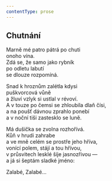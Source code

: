 ```yaml
---
contentType: prose
---
```


## Chutnání

Marně mé patro pátrá po chuti  
onoho vína.  
Zdá se, že samo jako rybník  
po odletu labutí  
se dlouze rozpomíná.

Snad k hroznům zalétla kdysi  
puškvorcová vůně  
a žluví vzlyk si ustlal v révoví.  
A v touze po čemsi se zhloubila dlaň čísi,  
a na poušť dávnou zprahlo ponebí  
a v noční tiši zastesklo se luně.

Má dušička se zvolna rozhořívá.  
Kůň v hrudi zahrabe  
a ve mně celém se prostře jeho hříva,  
vonící polem, stájí a tou hřívou,  
v průsvitech lesklé šíje jasnozřivou —  
a já si šeptám sladké jméno:

Zalabé, Zalabé…
